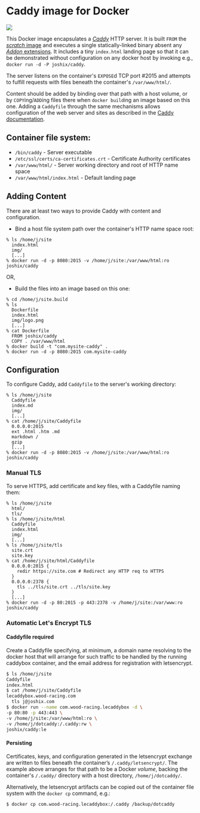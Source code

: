 # Caddy image for Docker

[![](https://badge.imagelayers.io/joshix/caddy:latest.svg)](https://imagelayers.io/?images=joshix/caddy:latest 'Get your own badge on imagelayers.io')

This Docker image encapsulates a [*Caddy*](https://caddyserver.com)
HTTP server. It is built `FROM` the
[*scratch* image](https://hub.docker.com/_/scratch/) and executes a single
statically-linked binary absent any
[*Addon* extensions](https://github.com/mholt/caddy/wiki/Extending-Caddy).
It includes a tiny `index.html` landing page so that it can be
demonstrated without configuration on any docker host by invoking
e.g., `docker run -d -P joshix/caddy`.

The server listens on the container's `EXPOSE`d TCP
port #2015 and attempts to fulfill requests with files beneath
the container's `/var/www/html/`.

Content should be added by binding over that path with a host volume,
or by `COPY`ing/`ADD`ing files there when `docker build`ing an image
based on this one. Adding a `Caddyfile` through the same mechanisms
allows configuration of the web server and sites as described in the
[Caddy documentation](https://caddyserver.com/docs).

## Container file system:
* `/bin/caddy` - Server executable
* `/etc/ssl/certs/ca-certificates.crt` - Certificate Authority certificates
* `/var/www/html/` - Server working directory and root of HTTP name space
* `/var/www/html/index.html` - Default landing page

## Adding Content
There are at least two ways to provide Caddy with content and configuration.

* Bind a host file system path over the container's HTTP name space root:

```
% ls /home/j/site
  index.html
  img/
  [...]
% docker run -d -p 8080:2015 -v /home/j/site:/var/www/html:ro joshix/caddy
```

OR,

* Build the files into an image based on this one:

```
% cd /home/j/site.build
% ls
  Dockerfile
  index.html
  img/logo.png
  [...]
% cat Dockerfile
  FROM joshix/caddy
  COPY . /var/www/html
% docker build -t "com.mysite-caddy" .
% docker run -d -p 8080:2015 com.mysite-caddy
```

## Configuration
To configure Caddy, add `Caddyfile` to the server's working directory:

```
% ls /home/j/site
  Caddyfile
  index.md
  img/
  [...]
% cat /home/j/site/Caddyfile
  0.0.0.0:2015
  ext .html .htm .md
  markdown /
  gzip
  [...]
% docker run -d -p 8080:2015 -v /home/j/site:/var/www/html:ro joshix/caddy
```

### Manual TLS

To serve HTTPS, add certificate and key files, with a Caddyfile naming them:

```
% ls /home/j/site
  html/
  tls/
% ls /home/j/site/html
  Caddyfile
  index.html
  img/
  [...]
% ls /home/j/site/tls
  site.crt
  site.key
% cat /home/j/site/html/Caddyfile
  0.0.0.0:2015 {
    redir https://site.com # Redirect any HTTP req to HTTPS
  }
  0.0.0.0:2378 {
    tls ../tls/site.crt ../tls/site.key
  }
  [...]
% docker run -d -p 80:2015 -p 443:2378 -v /home/j/site:/var/www:ro joshix/caddy
```

### Automatic Let's Encrypt TLS

#### Caddyfile required

Create a Caddyfile specifying, at minimum, a domain name resolving to the
docker host that will arrange for such traffic to be handled by the running
caddybox container, and the email address for registration with letsencrypt.

```sh
$ ls /home/j/site
Caddyfile
index.html
$ cat /home/j/site/Caddyfile
lecaddybox.wood-racing.com
  tls j@joshix.com
$ docker run --name com.wood-racing.lecaddybox -d \
-p 80:80 -p 443:443 \
-v /home/j/site:/var/www/html:ro \
-v /home/j/dotcaddy:/.caddy:rw \
joshix/caddy:le
```

#### Persisting

 Certificates, keys, and configuration generated in the letsencrypt exchange
 are written to files beneath the container’s `/.caddy/letsencrypt/`. The
 example above arranges for that path to be a Docker *volume*, backing the
 container's `/.caddy/` directory with a host directory, `/home/j/dotcaddy/`.

Alternatively, the letsencrypt artifacts can be copied out of the container
file system with the `docker cp` command, e.g.:

```sh
$ docker cp com.wood-racing.lecaddybox:/.caddy /backup/dotcaddy
```
